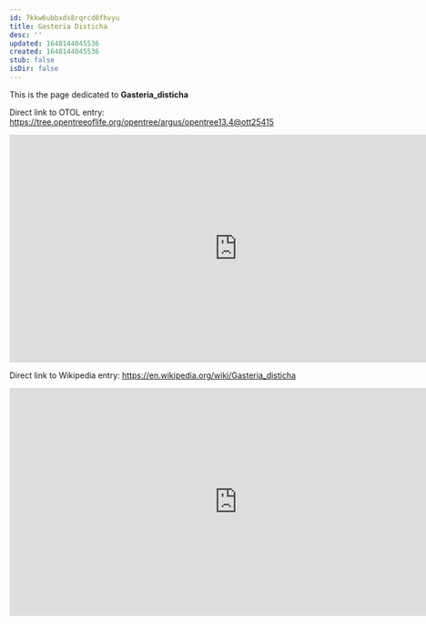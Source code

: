 ```yaml
---
id: 7kkw6ubbxds8rqrcd0fhvyu
title: Gasteria Disticha
desc: ''
updated: 1648144045536
created: 1648144045536
stub: false
isDir: false
---
```

This is the page dedicated to **Gasteria_disticha**


Direct link to OTOL entry: https://tree.opentreeoflife.org/opentree/argus/opentree13.4@ott25415



<html>
    <body>
    <iframe src="https://tree.opentreeoflife.org/opentree/argus/opentree13.4@ott25415"
    width="800" height="400" frameborder="0" allowfullscreen> </iframe>
    </body>
</html>
    


Direct link to Wikipedia entry: https://en.wikipedia.org/wiki/Gasteria_disticha



<html>
    <body>
    <iframe src="https://en.wikipedia.org/wiki/Gasteria_disticha"
    width="800" height="400" frameborder="0" allowfullscreen> </iframe>
    </body>
</html>
    
